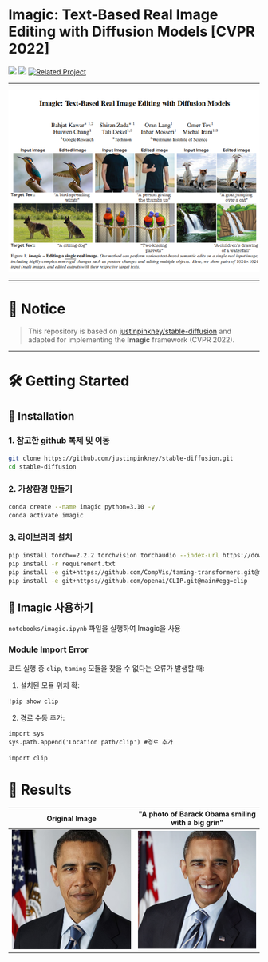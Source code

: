 # Imagic: Text-Based Real Image Editing with Diffusion Models [CVPR 2022]

<a href="https://imagic-editing.github.io/"><img src="https://img.shields.io/static/v1?label=Project&message=Website&color=blue"></a> 
<a href="https://arxiv.org/pdf/2210.09276"><img src="https://img.shields.io/badge/arXiv-2210.09276-b31b1b.svg"></a>
[![Related Project](https://img.shields.io/badge/GitHub-Reference--Repo-green?logo=github)](https://github.com/justinpinkney/stable-diffusion)

---

![Figure 1](images/fig1.png)

---

# 📌 Notice
> This repository is based on [justinpinkney/stable-diffusion](https://github.com/justinpinkney/stable-diffusion) and adapted for implementing the **Imagic** framework (CVPR 2022).

---

# 🛠️ Getting Started

## 🧩 Installation
### 1. 참고한 github 복제 및 이동
```bash
git clone https://github.com/justinpinkney/stable-diffusion.git
cd stable-diffusion
```

### 2. 가상환경 만들기

```bash
conda create --name imagic python=3.10 -y
conda activate imagic
```

### 3. 라이브러리 설치
```bash
pip install torch==2.2.2 torchvision torchaudio --index-url https://download.pytorch.org/whl/cu121
pip install -r requirement.txt
pip install -e git+https://github.com/CompVis/taming-transformers.git@master#egg=taming-transformers
pip install -e git+https://github.com/openai/CLIP.git@main#egg=clip
```
## 🔨 Imagic 사용하기
`notebooks/imagic.ipynb` 파일을 실행하여 Imagic을 사용

### Module Import Error
코드 실행 중 `clip`, `taming` 모듈을 찾을 수 없다는 오류가 발생할 때:
1. 설치된 모듈 위치 확:
```bash
!pip show clip 
```
2. 경로 수동 추가:
```
import sys
sys.path.append('Location path/clip') #경로 추가

import clip
```

# 🎨 Results

| Original Image | "A photo of Barack Obama smiling with a big grin" |
|:--------------:|:----------------:|
| ![Original](images/Obama.jpg) | ![Result](images/Obama_smile.png) |
